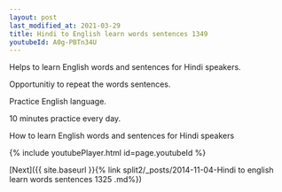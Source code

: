 ```yaml
---
layout: post
last_modified_at: 2021-03-29
title: Hindi to English learn words sentences 1349 
youtubeId: A0g-PBTn34U
---
```

 
 
Helps to learn English words and sentences for Hindi speakers.

Opportunitiy to repeat the words sentences. 

Practice English language. 
 
10 minutes practice every day. 
 
How to learn English words and sentences for Hindi speakers 
 
{% include youtubePlayer.html id=page.youtubeId %}
 
 
[Next]({{ site.baseurl }}{% link  split2/_posts/2014-11-04-Hindi to english learn words sentences 1325 .md%})
 
